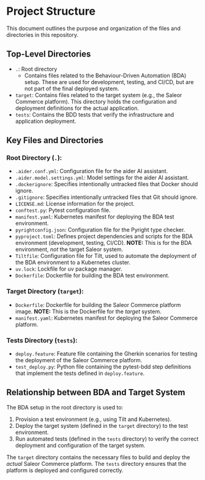 # Project Structure

This document outlines the purpose and organization of the files and directories in this repository.

## Top-Level Directories

*   `.`: Root directory
    *   Contains files related to the Behaviour-Driven Automation (BDA) setup. These are used for development, testing, and CI/CD, but are not part of the final deployed system.
*   `target`: Contains files related to the target system (e.g., the Saleor Commerce platform). This directory holds the configuration and deployment definitions for the actual application.
*   `tests`: Contains the BDD tests that verify the infrastructure and application deployment.

## Key Files and Directories

### Root Directory (`.`):

*   `.aider.conf.yml`: Configuration file for the aider AI assistant.
*   `.aider.model.settings.yml`: Model settings for the aider AI assistant.
*   `.dockerignore`: Specifies intentionally untracked files that Docker should ignore.
*   `.gitignore`: Specifies intentionally untracked files that Git should ignore.
*   `LICENSE.md`: License information for the project.
*   `conftest.py`: Pytest configuration file.
*   `manifest.yaml`: Kubernetes manifest for deploying the BDA test environment.
*   `pyrightconfig.json`: Configuration file for the Pyright type checker.
*   `pyproject.toml`: Defines project dependencies and scripts for the BDA environment (development, testing, CI/CD).  **NOTE:** This is for the BDA environment, *not* the target Saleor system.
*   `Tiltfile`: Configuration file for Tilt, used to automate the deployment of the BDA environment to a Kubernetes cluster.
*   `uv.lock`: Lockfile for uv package manager.
*   `Dockerfile`: Dockerfile for building the BDA test environment.

### Target Directory (`target`):

*   `Dockerfile`: Dockerfile for building the Saleor Commerce platform image.  **NOTE:** This is the Dockerfile for the *target* system.
*   `manifest.yaml`: Kubernetes manifest for deploying the Saleor Commerce platform.

### Tests Directory (`tests`):

*   `deploy.feature`: Feature file containing the Gherkin scenarios for testing the deployment of the Saleor Commerce platform.
*   `test_deploy.py`: Python file containing the pytest-bdd step definitions that implement the tests defined in `deploy.feature`.

## Relationship between BDA and Target System

The BDA setup in the root directory is used to:

1.  Provision a test environment (e.g., using Tilt and Kubernetes).
2.  Deploy the target system (defined in the `target` directory) to the test environment.
3.  Run automated tests (defined in the `tests` directory) to verify the correct deployment and configuration of the target system.

The `target` directory contains the necessary files to build and deploy the *actual* Saleor Commerce platform. The `tests` directory ensures that the platform is deployed and configured correctly.

